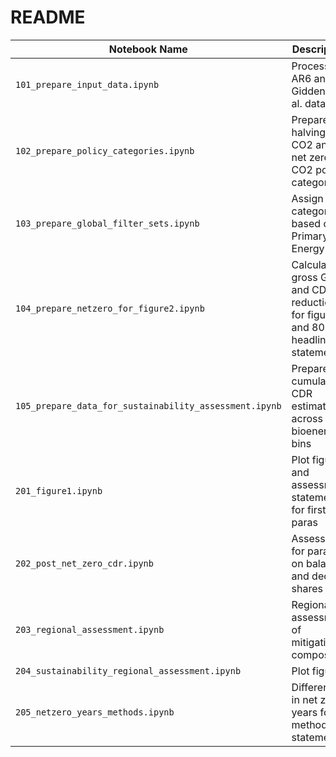 # README

| Notebook Name | Description |
| ------------- | ----------- |
| `101_prepare_input_data.ipynb`   | Process AR6 and Gidden et al. data |
| `102_prepare_policy_categories.ipynb`    | Prepare the halving CO2 and net zero CO2 policy categories |
| `103_prepare_global_filter_sets.ipynb`   | Assign categories based on Primary Energy|Bioenergy |
| `104_prepare_netzero_for_figure2.ipynb`  | Calculate gross GHG and CDR reductions for figure 2 and 80% headline statement|
| `105_prepare_data_for_sustainability_assessment.ipynb` | Prepare cumulative CDR estimates across PE bioenergy bins |
| `201_figure1.ipynb` | Plot figure 1 and assessment statements for first two paras |
| `202_post_net_zero_cdr.ipynb` | Assessment for para 3 on balance and decline shares |
| `203_regional_assessment.ipynb` | Regional assessment of mitigation composition |
| `204_sustainability_regional_assessment.ipynb` | Plot figure 2 |
| `205_netzero_years_methods.ipynb` | Difference in net zero years for methods statement |

